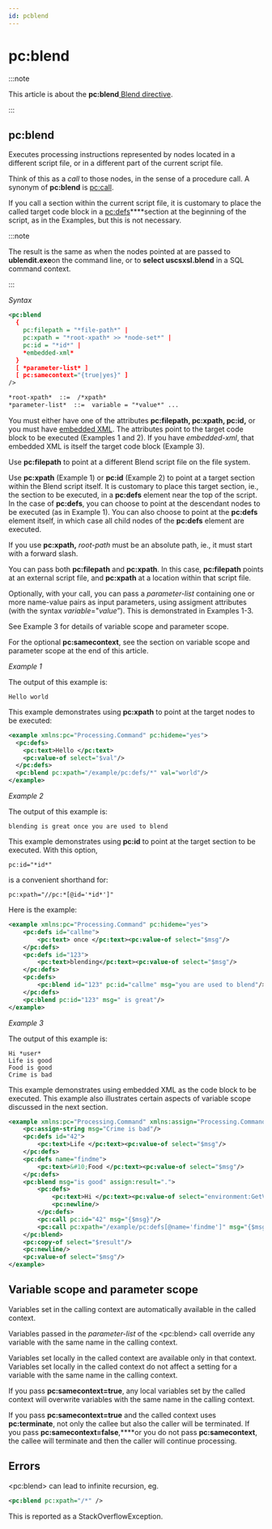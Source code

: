 ```yaml
---
id: pcblend
---
```


# pc:blend




:::note

This article is about the **pc:blend**[ Blend directive](/Repositories/Blend_directives).

:::

## **pc:blend**

Executes processing instructions represented by nodes located in a different script file, or in a different part of the current script file.

Think of this as a *call* to those nodes, in the sense of a procedure call. A synonym of **pc:blend** is [pc:call](/Repositories/Blend_directives/pccall.md).

If you call a section within the current script file, it is customary to place the called target code block in a [pc:defs](/Repositories/Blend_directives/pcdefs.md)****section at the beginning of the script, as in the Examples, but this is not necessary.


:::note

The result is the same as when the nodes pointed at are passed to **ublendit.exe**on the command line, or to **select uscsxsl.blend** in a SQL command context.

:::

*Syntax*

```xml
<pc:blend
  {
    pc:filepath = "*file-path*" |
    pc:xpath = "*root-xpath* >> *node-set*" |
    pc:id = "*id*" |
    *embedded-xml*
  }
  [ *parameter-list* ]
  [ pc:samecontext="{true|yes}" ]
/>

*root-xpath*  ::=  /*xpath*
*parameter-list*  ::=  variable = "*value*" ...	

```

You must either have one of the attributes **pc:filepath, pc:xpath, pc:id,** or you must have [embedded XML](/Repositories/Blend_scripts_for_repository_management/Guide_to_Blend_expressions_and_data_types.md). The attributes point to the target code block to be executed (Examples 1 and 2). If you have *embedded-xml*, that embedded XML is itself the target code block (Example 3).

Use **pc:filepath** to point at a different Blend script file on the file system.

Use **pc:xpath** (Example 1) or **pc:id** (Example 2) to point at a target section within the Blend script itself. It is customary to place this target section, ie., the section to be executed, in a **pc:defs** element near the top of the script. In the case of **pc:defs**, you can choose to point at the descendant nodes to be executed (as in Example 1). You can also choose to point at the **pc:defs** element itself, in which case all child nodes of the **pc:defs** element are executed.

If you use **pc:xpath,** *root-path* must be an absolute path, ie., it must start with a forward slash.

You can pass both **pc:filepath** and **pc:xpath**. In this case, **pc:filepath** points at an external script file, and **pc:xpath** at a location within that script file.

Optionally, with your call, you can pass a *parameter-list* containing one or more name-value pairs as input parameters, using assigment attributes (with the syntax *variable*="*value*”). This is demonstrated in Examples 1-3.

See Example 3 for details of variable scope and parameter scope.

For the optional **pc:samecontext**, see the section on variable scope and parameter scope at the end of this article.

*Example 1*

The output of this example is:

```
Hello world
```

This example demonstrates using **pc:xpath** to point at the target nodes to be executed:

```xml
<example xmlns:pc="Processing.Command" pc:hideme="yes">
  <pc:defs>
    <pc:text>Hello </pc:text>
    <pc:value-of select="$val"/>
  </pc:defs>
  <pc:blend pc:xpath="/example/pc:defs/*" val="world"/>
</example>
```

*Example 2*

The output of this example is:

```
blending is great once you are used to blend
```

This example demonstrates using **pc:id** to point at the target section to be executed. With this option,

```
pc:id="*id*"
```

is a convenient shorthand for:

```
pc:xpath="//pc:*[@id='*id*']"
```

Here is the example:

```xml
<example xmlns:pc="Processing.Command" pc:hideme="yes">
	<pc:defs id="callme">
		<pc:text> once </pc:text><pc:value-of select="$msg"/>
	</pc:defs>
	<pc:defs id="123">
		<pc:text>blending</pc:text><pc:value-of select="$msg"/>
	</pc:defs>
	<pc:defs>
		<pc:blend id="123" pc:id="callme" msg="you are used to blend"/>
	</pc:defs>
	<pc:blend pc:id="123" msg=" is great"/>
</example>
```

*Example 3*

The output of this example is:

```
Hi *user*
Life is good
Food is good
Crime is bad
```

This example demonstrates using embedded XML as the code block to be executed. This example also illustrates certain aspects of variable scope discussed in the next section.

```xml
<example xmlns:pc="Processing.Command" xmlns:assign="Processing.Command.Assign" pc:ignorewhitespace="yes" pc:hideme="yes">
	<pc:assign-string msg="Crime is bad"/>
	<pc:defs id="42">
		<pc:text>Life </pc:text><pc:value-of select="$msg"/>
	</pc:defs>
	<pc:defs name="findme">
		<pc:text>&#10;Food </pc:text><pc:value-of select="$msg"/>
	</pc:defs>	
	<pc:blend msg="is good" assign:result="."> 
		<pc:defs>
			<pc:text>Hi </pc:text><pc:value-of select="environment:GetVariable('USERNAME')"/>
			<pc:newline/>
		</pc:defs>
		<pc:call pc:id="42" msg="{$msg}"/>
		<pc:call pc:xpath="/example/pc:defs[@name='findme']" msg="{$msg}"/>
	</pc:blend>
	<pc:copy-of select="$result"/>
	<pc:newline/>
	<pc:value-of select="$msg"/>
</example>
```

## Variable scope and parameter scope

Variables set in the calling context are automatically available in the called context.

Variables passed in the *parameter-list* of the \<pc:blend> call override any variable with the same name in the calling context.

Variables set locally in the called context are available only in that context. Variables set locally in the called context do not affect a setting for a variable with the same name in the calling context.

If you pass **pc:samecontext=true**, any local variables set by the called context will overwrite variables with the same name in the calling context.

If you pass **pc:samecontext=true** and the called context uses **pc:terminate**, not only the callee but also the caller will be terminated. If you pass **pc:samecontext=false**,****or you do not pass **pc:samecontext**, the callee will terminate and then the caller will continue processing.

## Errors

\<pc:blend> can lead to infinite recursion, eg.

```xml
<pc:blend pc:xpath="/*" />
```

This is reported as a StackOverflowException.